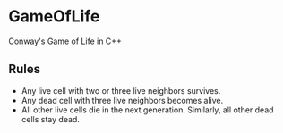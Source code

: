 # GameOfLife

Conway's Game of Life in C++

## Rules
- Any live cell with two or three live neighbors survives.
- Any dead cell with three live neighbors becomes alive.
- All other live cells die in the next generation. Similarly, all other dead cells stay dead.